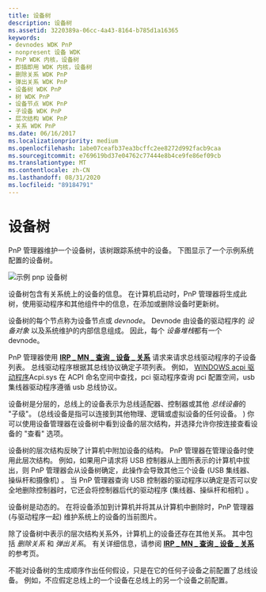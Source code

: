 ```yaml
---
title: 设备树
description: 设备树
ms.assetid: 3220389a-06cc-4a43-8164-b785d1a16365
keywords:
- devnodes WDK PnP
- nonpresent 设备 WDK
- PnP WDK 内核，设备树
- 即插即用 WDK 内核，设备树
- 删除关系 WDK PnP
- 弹出关系 WDK PnP
- 设备树 WDK PnP
- 树 WDK PnP
- 设备节点 WDK PnP
- 子设备 WDK PnP
- 层次结构 WDK PnP
- 关系 WDK PnP
ms.date: 06/16/2017
ms.localizationpriority: medium
ms.openlocfilehash: 1abe07ceafb37ea3bcffc2ee8272d992facb9caa
ms.sourcegitcommit: e769619bd37e04762c77444e8b4ce9fe86ef09cb
ms.translationtype: MT
ms.contentlocale: zh-CN
ms.lasthandoff: 08/31/2020
ms.locfileid: "89184791"
---
```

# <a name="device-tree"></a>设备树





PnP 管理器维护一个设备树，该树跟踪系统中的设备。 下图显示了一个示例系统配置的设备树。

![示例 pnp 设备树](images/devtree.png)

设备树包含有关系统上的设备的信息。 在计算机启动时，PnP 管理器将生成此树，使用驱动程序和其他组件中的信息，在添加或删除设备时更新树。

设备树的每个节点称为设备节点或 *devnode*。 Devnode 由设备的驱动程序的 *设备对象* 以及系统维护的内部信息组成。 因此，每个 *设备堆栈*都有一个 devnode。

PnP 管理器使用 [**IRP \_ MN \_ 查询 \_ 设备 \_ 关系**](./irp-mn-query-device-relations.md) 请求来请求总线驱动程序的子设备列表。 总线驱动程序根据其总线协议确定子项列表。 例如， [WINDOWS acpi 驱动程序](acpi-driver.md)Acpi.sys 在 ACPI 命名空间中查找，pci 驱动程序查询 pci 配置空间，usb 集线器驱动程序遵循 usb 总线协议。

设备树是分层的，总线上的设备表示为总线适配器、控制器或其他 *总线设备*的 "子级"。  (总线设备是指可以连接到其他物理、逻辑或虚拟设备的任何设备。 ) 你可以使用设备管理器在设备树中看到设备的层次结构，并选择允许你按连接查看设备的 "查看" 选项。

设备树的层次结构反映了计算机中附加设备的结构。 PnP 管理器在管理设备时使用此层次结构。 例如，如果用户请求将 USB 控制器从上图所表示的计算机中拔出，则 PnP 管理器会从设备树确定，此操作会导致其他三个设备 (USB 集线器、操纵杆和摄像机) 。 当 PnP 管理器查询 USB 控制器的驱动程序以确定是否可以安全地删除控制器时，它还会将控制器后代的驱动程序 (集线器、操纵杆和相机) 。

设备树是动态的。 在将设备添加到计算机并将其从计算机中删除时，PnP 管理器 (与驱动程序一起) 维护系统上的设备的当前图片。

除了设备树中表示的层次结构关系外，计算机上的设备还存在其他关系。 其中包括 *删除关系* 和 *弹出关系*。 有关详细信息，请参阅 [**IRP \_ MN \_ 查询 \_ 设备 \_ 关系**](./irp-mn-query-device-relations.md) 的参考页。

不能对设备树的生成顺序作出任何假设，只是在它的任何子设备之前配置了总线设备。 例如，不应假定总线上的一个设备在总线上的另一个设备之前配置。

 

